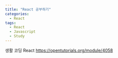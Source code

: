 ```yaml
---
title: "React 공부하기"
categories:
  - React
tags:
  - React
  - Javascript
  - Study
---
```


생활 코딩 React
https://opentutorials.org/module/4058